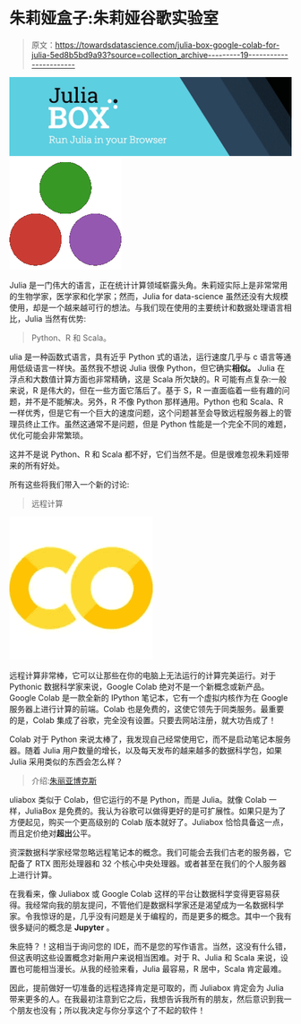 # 朱莉娅盒子:朱莉娅谷歌实验室

> 原文：<https://towardsdatascience.com/julia-box-google-colab-for-julia-5ed8b5bd9a93?source=collection_archive---------19----------------------->

![](img/b1a8d15dc779573f0c825f3690bfefab.png)![](img/b01ac0edb35a4608c36f227bf00cf8ac.png)

Julia 是一门伟大的语言，正在统计计算领域崭露头角。朱莉娅实际上是非常常用的生物学家，医学家和化学家；然而，Julia for data-science 虽然还没有大规模使用，却是一个越来越可行的想法。与我们现在使用的主要统计和数据处理语言相比，Julia 当然有优势:

> Python、R 和 Scala。

ulia 是一种函数式语言，具有近乎 Python 式的语法，运行速度几乎与 c 语言等通用低级语言一样快。虽然我不想说 Julia 很像 Python，但它确实**相似。** Julia 在浮点和大数值计算方面也非常精确，这是 Scala 所欠缺的。R 可能有点复杂:一般来说，R 是伟大的，但在一些方面它落后了。基于 S，R 一直面临着一些有趣的问题，并不是不能解决。另外，R 不像 Python 那样通用。Python 也和 Scala、R 一样优秀，但是它有一个巨大的速度问题，这个问题甚至会导致远程服务器上的管理员终止工作。虽然这通常不是问题，但是 Python 性能是一个完全不同的难题，优化可能会非常繁琐。

这并不是说 Python、R 和 Scala 都不好，它们当然不是。但是很难忽视朱莉娅带来的所有好处。

所有这些将我们带入一个新的讨论:

> 远程计算

![](img/f5f5d27391ffbc62b3dce6410d446772.png)

远程计算非常棒，它可以让那些在你的电脑上无法运行的计算完美运行。对于 Pythonic 数据科学家来说，Google Colab 绝对不是一个新概念或新产品。Google Colab 是一款全新的 IPython 笔记本，它有一个虚拟内核作为在 Google 服务器上进行计算的前端。Colab 也是免费的，这使它领先于同类服务。最重要的是，Colab 集成了谷歌，完全没有设置。只要去网站注册，就大功告成了！

Colab 对于 Python 来说太棒了，我发现自己经常使用它，而不是启动笔记本服务器。随着 Julia 用户数量的增长，以及每天发布的越来越多的数据科学包，如果 Julia 采用类似的东西会怎么样？

> 介绍:[朱丽亚博克斯](https://juliabox.com/)

uliabox 类似于 Colab，但它运行的不是 Python，而是 Julia。就像 Colab 一样，JuliaBox 是免费的。我认为谷歌可以做得更好的是可扩展性。如果只是为了方便起见，购买一个更高级别的 Colab 版本就好了。Juliabox 恰恰具备这一点，而且定价绝对**超出**公平。

资深数据科学家经常忽略远程笔记本的概念。我们可能会去我们古老的服务器，它配备了 RTX 图形处理器和 32 个核心中央处理器。或者甚至在我们的个人服务器上进行计算。

在我看来，像 Juliabox 或 Google Colab 这样的平台让数据科学变得更容易获得。我经常向我的朋友提问，不管他们是数据科学家还是渴望成为一名数据科学家。令我惊讶的是，几乎没有问题是关于编程的，而是更多的概念。其中一个我有很多疑问的概念是 **Jupyter** 。

朱庇特？！这相当于询问您的 IDE，而不是您的写作语言。当然，这没有什么错，但这表明这些设置概念对新用户来说相当困难。对于 R、Julia 和 Scala 来说，设置也可能相当漫长。从我的经验来看，Julia 最容易，R 居中，Scala 肯定最难。

因此，提前做好一切准备的远程选择肯定是可取的，而 Juliabox 肯定会为 Julia 带来更多的人。在我最初注意到它之后，我想告诉我所有的朋友，然后意识到我一个朋友也没有；所以我决定与你分享这个了不起的软件！